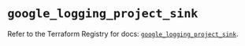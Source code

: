 # `google_logging_project_sink`

Refer to the Terraform Registry for docs: [`google_logging_project_sink`](https://registry.terraform.io/providers/hashicorp/google/6.36.1/docs/resources/logging_project_sink).
